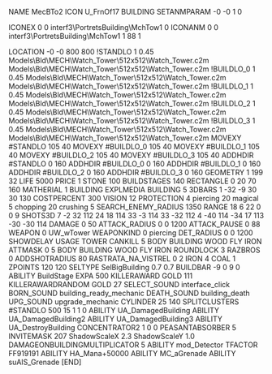 NAME MecBTo2
ICON U_FrnOf17
BUILDING
SETANMPARAM -0 -0 1 0

ICONEX 0 0 interf3\PortretsBuilding\MchTow1 0
ICONANM 0 0 interf3\PortretsBuilding\MchTow1 1 88 1

LOCATION -0 -0 800 800
!STANDLO      1 0.45 Models\Bld\MECH\Watch_Tower\512x512\Watch_Tower.c2m Models\Bld\MECH\Watch_Tower\512x512\Watch_Tower.c2m
!BUILDLO_0    1 0.45 Models\Bld\MECH\Watch_Tower\512x512\Watch_Tower.c2m Models\Bld\MECH\Watch_Tower\512x512\Watch_Tower.c2m
!BUILDLO_1    1 0.45 Models\Bld\MECH\Watch_Tower\512x512\Watch_Tower.c2m Models\Bld\MECH\Watch_Tower\512x512\Watch_Tower.c2m
!BUILDLO_2    1 0.45 Models\Bld\MECH\Watch_Tower\512x512\Watch_Tower.c2m Models\Bld\MECH\Watch_Tower\512x512\Watch_Tower.c2m
!BUILDLO_3    1 0.45 Models\Bld\MECH\Watch_Tower\512x512\Watch_Tower.c2m Models\Bld\MECH\Watch_Tower\512x512\Watch_Tower.c2m
MOVEXY #STANDLO   105 40
MOVEXY #BUILDLO_0 105 40
MOVEXY #BUILDLO_1 105 40
MOVEXY #BUILDLO_2 105 40
MOVEXY #BUILDLO_3 105 40
ADDHDIR #STANDLO 0 160
ADDHDIR #BUILDLO_0 0 160
ADDHDIR #BUILDLO_1 0 160
ADDHDIR #BUILDLO_2 0 160
ADDHDIR #BUILDLO_3 0 160
GEOMETRY 1 199 32
LIFE   5000
PRICE 1 STONE 100 
BUILDSTAGES 140
RECTANGLE    0 20 70 160
MATHERIAL 1 BUILDING
EXPLMEDIA BUILDING 5
3DBARS 1 -32 -9 30 30 130 
COSTPERCENT 300
VISION 12
PROTECTION 4 piercing 20 magical 5 chopping 20 crushing 5
SEARCH_ENEMY_RADIUS 1350
RANGE    18 6 22 0 0 9
SHOTS3D      7 -2 32 112  24 18 114  33 -3 114  33 -32 112  4 -40 114  -34 17 113  -30 -30 114
DAMAGE         0 50
ATTACK_RADIUS  0 0 1200
ATTACK_PAUSE  0 88
WEAPON 0 UW_wTower
WEAPONKIND 0 piercing
DET_RADIUS 0 0 1200
SHOWDELAY
USAGE TOWER
CANKILL 5 BODY BUILDING WOOD FLY IRON
ATTMASK 0 5 BODY BUILDING WOOD FLY IRON
ROUNDLOCK 3
RAZBROS 0
ADDSHOTRADIUS 80
RASTRATA_NA_VISTREL 0 2 IRON 4 COAL 1
ZPOINTS 120 120
SELTYPE SelBigBuilding 0.7 0.7
BUILDBAR -9 0 9 0
ABILITY BuildStage
EXPA 500
KILLERAWARD             GOLD 111
KILLERAWARDRANDOM       GOLD 27
SELECT_SOUND interface_click
BORN_SOUND building_ready_mechanic
DEATH_SOUND building_death
UPG_SOUND upgrade_mechanic
CYLINDER 25 140
SPLITCLUSTERS #STANDLO 500 15 1 1 0
ABILITY UA_DamagedBuilding
ABILITY UA_DamagedBuilding2
ABILITY UA_DamagedBuilding3
ABILITY UA_DestroyBuilding
CONCENTRATOR2 1 0 0
PEASANTABSORBER 5
INVITEMASK 207
ShadowScaleX 2.3
ShadowScaleY 1.0
DAMAGEONBUILDINGMULTIPLICATOR 5
ABILITY mod_Detector
TFACTOR FF919191
ABILITY HA_Mana+50000
ABILITY MC_aGrenade
ABILITY suAIS_Grenade
[END]
